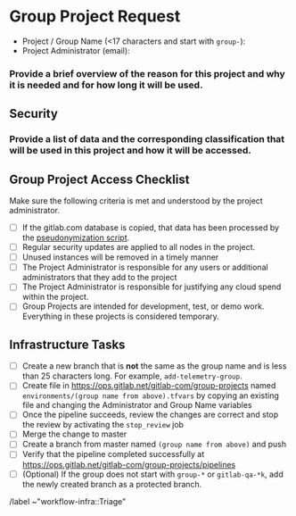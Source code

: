 # Group Project Request

- Project / Group Name (<17 characters and start with `group-`):
- Project Administrator (email):

### Provide a brief overview of the reason for this project and why it is needed and for how long it will be used.


## Security

### Provide a list of data and the corresponding classification that will be used in this project and how it will be accessed.


## Group Project Access Checklist

Make sure the following criteria is met and understood by the project administrator. 

- [ ] If the gitlab.com database is copied, that data has been processed by the [pseudonymization script]( https://gitlab.com/gitlab-com/runbooks/blob/master/howto/pseudonymization-gitlab-db.md).
- [ ] Regular security updates are applied to all nodes in the project.
- [ ] Unused instances will be removed in a timely manner
- [ ] The Project Administrator is responsible for any users or additional administrators that they add to the project
- [ ] The Project Administrator is responsible for justifying any cloud spend within the project.
- [ ] Group Projects are intended for development, test, or demo work. Everything in these projects is considered temporary.

## Infrastructure Tasks

- [ ] Create a new branch that is **not** the same as the group name and is less than 25 characters long. For example, `add-telemetry-group`.
- [ ] Create file in https://ops.gitlab.net/gitlab-com/group-projects named `environments/(group name from above).tfvars` by copying an existing file and changing the Administrator and Group Name variables
- [ ] Once the pipeline succeeds, review the changes are correct and stop the review by activating the `stop_review` job
- [ ] Merge the change to master
- [ ] Create a branch from master named `(group name from above)` and push
- [ ] Verify that the pipeline completed successfully at https://ops.gitlab.net/gitlab-com/group-projects/pipelines
- [ ] (Optional) If the group does not start with `group-*` or `gitlab-qa-*k`, add the newly created branch as a protected branch.

/label ~"workflow-infra::Triage" 
